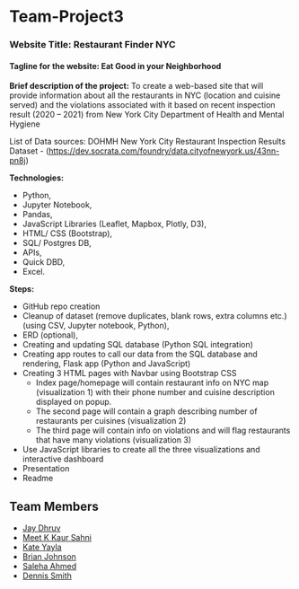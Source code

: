 # Team-Project3
### Website Title: Restaurant Finder NYC

#### Tagline for the website: Eat Good in your Neighborhood
**Brief description of the project:**
To create a web-based site that will provide  information about all the restaurants in NYC (location and cuisine served) and the  violations associated with it based on recent inspection result (2020 – 2021) from  New York City Department of Health and Mental Hygiene 

List of Data sources: DOHMH New York City Restaurant Inspection Results Dataset - (https://dev.socrata.com/foundry/data.cityofnewyork.us/43nn-pn8j) 

**Technologies:**
- Python,
- Jupyter Notebook,
- Pandas,
- JavaScript Libraries (Leaflet, Mapbox, Plotly, D3),
- HTML/ CSS (Bootstrap), 
- SQL/ Postgres DB,
- APIs,
- Quick DBD, 
- Excel.
  
**Steps:**
- GitHub repo creation
- Cleanup of dataset (remove duplicates, blank rows, extra columns etc.) (using CSV, Jupyter notebook, Python),
- ERD (optional),
- Creating and updating SQL database (Python SQL integration) 
- Creating app routes to call our data from the SQL database and rendering,
Flask app (Python and JavaScript) 
- Creating 3 HTML pages with Navbar using Bootstrap CSS  
  - Index page/homepage will contain restaurant info on NYC map  (visualization 1) with their phone number and cuisine description  displayed on popup.  
  - The second page will contain a graph describing number of restaurants per cuisines (visualization 2) 
  - The third page will contain info on violations and will flag restaurants  that have many violations (visualization 3)
- Use JavaScript libraries to create all the three visualizations and interactive dashboard
- Presentation 
- Readme 

## **Team Members**
- [Jay Dhruv](https://github.com/jaybdhruv)
- [Meet K Kaur Sahni](https://github.com/meetk5)
- [Kate Yayla](https://github.com/Kate-Yayla)
- [Brian Johnson](https://github.com/Bjohnson08021/)
- [Saleha Ahmed](https://github.com/saleha456)
- [Dennis Smith](https://github.com/DennisPSmith5676)
